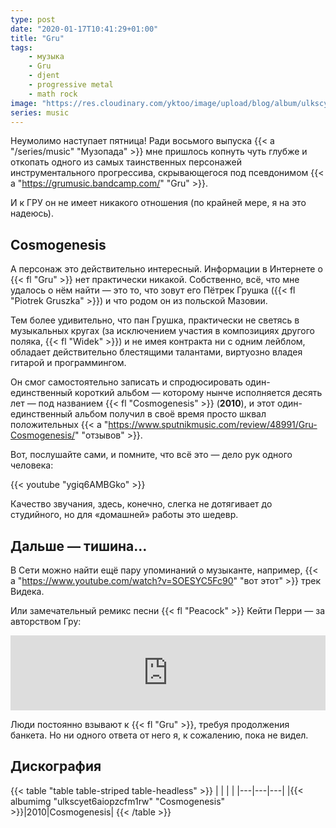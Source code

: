 ```yaml
---
type: post
date: "2020-01-17T10:41:29+01:00"
title: "Gru"
tags:
    - музыка
    - Gru
    - djent
    - progressive metal
    - math rock
image: "https://res.cloudinary.com/yktoo/image/upload/blog/album/ulkscyet6aiopzcfm1rw.jpg"
series: music
---
```


Неумолимо наступает пятница! Ради восьмого выпуска {{< a "/series/music" "Музопада" >}} мне пришлось копнуть чуть глубже и откопать одного из самых таинственных персонажей инструментального прогрессива, скрывающегося под псевдонимом {{< a "https://grumusic.bandcamp.com/" "Gru" >}}.

И к ГРУ он не имеет никакого отношения (по крайней мере, я на это надеюсь).

<!--more-->

## Cosmogenesis

А персонаж это действительно интересный. Информации в Интернете о {{< fl "Gru" >}} нет практически никакой. Собственно, всё, что мне удалось о нём найти — это то, что зовут его Пётрек Грушка ({{< fl "Piotrek Gruszka" >}}) и что родом он из польской Мазовии.

Тем более удивительно, что пан Грушка, практически не светясь в музыкальных кругах (за исключением участия в композициях другого поляка, {{< fl "Widek" >}}) и не имея контракта ни с одним лейблом, обладает действительно блестящими талантами, виртуозно владея гитарой и программингом.

Он смог самостоятельно записать и спродюсировать один-единственный короткий альбом — которому нынче исполняется десять лет — под названием {{< fl "Cosmogenesis" >}} (**2010**), и этот один-единственный альбом получил в своё время просто шквал положительных {{< a "https://www.sputnikmusic.com/review/48991/Gru-Cosmogenesis/" "отзывов" >}}.

Вот, послушайте сами, и помните, что всё это — дело рук одного человека:

{{< youtube "ygiq6AMBGko" >}}

Качество звучания, здесь, конечно, слегка не дотягивает до студийного, но для «домашней» работы это шедевр.

## Дальше — тишина…

В Сети можно найти ещё пару упоминаний о музыканте, например, {{< a "https://www.youtube.com/watch?v=SOESYC5Fc90" "вот этот" >}} трек Видека.

Или замечательный ремикс песни {{< fl "Peacock" >}} Кейти Перри — за авторством Гру:

<iframe width="100%" height="120" scrolling="no" frameborder="no" allow="autoplay" src="https://w.soundcloud.com/player/?url=https%3A//api.soundcloud.com/tracks/12412816&color=%23089664&auto_play=false&hide_related=true&show_comments=false&show_user=true&show_reposts=false&show_teaser=false&visual=false"></iframe>

Люди постоянно взывают к {{< fl "Gru" >}}, требуя продолжения банкета. Но ни одного ответа от него я, к сожалению, пока не видел.

## Дискография

{{< table "table table-striped table-headless" >}}
|   |   |   |
|---|---|---|
|{{< albumimg "ulkscyet6aiopzcfm1rw" "Cosmogenesis" >}}|2010|Cosmogenesis|
{{< /table >}}
